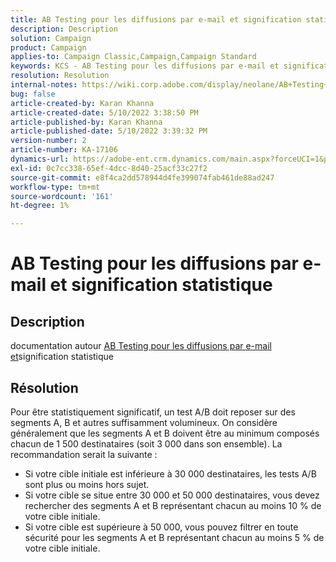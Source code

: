 ```yaml
---
title: AB Testing pour les diffusions par e-mail et signification statistique
description: Description
solution: Campaign
product: Campaign
applies-to: Campaign Classic,Campaign,Campaign Standard
keywords: KCS - AB Testing pour les diffusions par e-mail et signification statistique
resolution: Resolution
internal-notes: https://wiki.corp.adobe.com/display/neolane/AB+Testing+for+Email+Deliveries
bug: false
article-created-by: Karan Khanna
article-created-date: 5/10/2022 3:38:50 PM
article-published-by: Karan Khanna
article-published-date: 5/10/2022 3:39:32 PM
version-number: 2
article-number: KA-17106
dynamics-url: https://adobe-ent.crm.dynamics.com/main.aspx?forceUCI=1&pagetype=entityrecord&etn=knowledgearticle&id=0e926246-77d0-ec11-a7b5-00224809c556
exl-id: 0c7cc338-65ef-4dcc-8d40-25acf33c27f2
source-git-commit: e8f4ca2dd578944d4fe399074fab461de88ad247
workflow-type: tm+mt
source-wordcount: '161'
ht-degree: 1%

---
```


# AB Testing pour les diffusions par e-mail et signification statistique

## Description


documentation autour [AB Testing pour les diffusions par e-mail et](https://wiki.corp.adobe.com/display/neolane/AB+Testing+for+Email+Deliveries)signification statistique


## Résolution


Pour être statistiquement significatif, un test A/B doit reposer sur des segments A, B et autres suffisamment volumineux. On considère généralement que les segments A et B doivent être au minimum composés chacun de 1 500 destinataires (soit 3 000 dans son ensemble). La recommandation serait la suivante :

- Si votre cible initiale est inférieure à 30 000 destinataires, les tests A/B sont plus ou moins hors sujet.
- Si votre cible se situe entre 30 000 et 50 000 destinataires, vous devez rechercher des segments A et B représentant chacun au moins 10 % de votre cible initiale.
- Si votre cible est supérieure à 50 000, vous pouvez filtrer en toute sécurité pour les segments A et B représentant chacun au moins 5 % de votre cible initiale.
